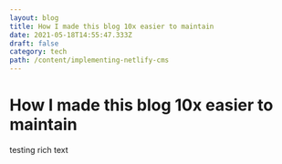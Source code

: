 ```yaml
---
layout: blog
title: How I made this blog 10x easier to maintain
date: 2021-05-18T14:55:47.333Z
draft: false
category: tech
path: /content/implementing-netlify-cms
---
```

# How I made this blog 10x easier to maintain

testing rich text